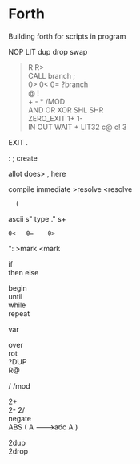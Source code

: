 # Forth
Building forth for scripts in program

 NOP 
 LIT 
 dup     drop     swap 
   >R   R>  
     CALL     branch   ;  
     0>     0<     0=      ?branch  
     @   !                                         
    +    -     *    /MOD        
   AND    OR     XOR    SHL     SHR  
    ZERO_EXIT       1+     1-  
      IN    OUT       WAIT      +
   LIT32     c@  c! 3 
   
  EXIT .  
  
   :        ;    create   

 allot     does>    ,      here  
 
   compile    immediate     >resolve    <resolve  

      (  
  ascii     s"    type   ."  s+  
  
    0<   0=    0> 
 ": >mark  <mark  

   if  
  then 
  else   

  begin  
  until  
  while   
   repeat   

   var    
 
 
 
 over  
   rot  
   ?DUP  
  R@  

   /     /mod  
  
  2+  
  2-   2/  
 negate  
  ABS ( A --->абс A )  

 2dup     
  2drop   

